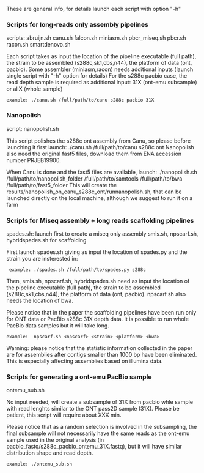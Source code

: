 These are general info, for details launch each script with option "-h"



### Scripts for long-reads only assembly pipelines #

scripts: abruijn.sh  canu.sh  falcon.sh miniasm.sh  pbcr_miseq.sh  pbcr.sh  racon.sh  smartdenovo.sh

Each script takes as input the location of the pipeline executable (full path), 
the strain to be assembled (s288c,sk1,cbs,n44), the platform of data (ont, pacbio).
Some assembler (miniasm,racon) needs additional inputs (launch single script with "-h" option for details)
For the s288c pacbio case, the read depth sample is required as additional input: 31X (ont-emu subsample) or allX (whole sample)

	example: ./canu.sh /full/path/to/canu s288c pacbio 31X


### Nanopolish #

script: nanopolish.sh

This script polishes the s288c ont assembly from Canu, so please before launching it
first launch:
./canu.sh /full/path/to/canu s288c ont
Nanopolish also need the original fast5 files, download them from ENA accession number PRJEB19900.

When Canu is done and the fast5 files are available, launch:
./nanopolish.sh /full/path/to/nanopolish_folder /full/path/to/samtools /full/path/to/bwa /full/path/to/fast5_folder
This will create the results/nanopolish_on_canu_s288c_ont/runnanopolish.sh, 
that can be launched directly on the local machine, although we suggest to run it on a farm



### Scripts for Miseq assembly + long reads scaffolding pipelines #
spades.sh: launch first to create a miseq only assembly
smis.sh, npscarf.sh, hybridspades.sh for scaffolding

First launch spades.sh giving as input the location of spades.py and the strain you are insterested in:
	
	 example: ./spades.sh /full/path/to/spades.py s288c  

Then, smis.sh, npscarf.sh, hybridspades.sh need as input the location of the pipeline executable (full path), 
the strain to be assembled (s288c,sk1,cbs,n44), the platform of data (ont, pacbio).
npscarf.sh also needs the location of bwa. 

Please notice that in the paper the scaffolding pipelines have been run only for ONT data or PacBio s288c 31X depth data.
It is possible to run whole PacBio data samples but it will take long.

	example:  npscarf.sh <npscarf> <strain> <platform> <bwa>

Warning: please notice that the statistic information collected in the paper
	are for assemblies after contigs smaller than 1000 bp have been eliminated.
	This is especially affecting assemblies based on illumina data.


### Scripts for generating a ont-emu PacBio sample #

ontemu_sub.sh

No input needed, will create a subsample of 31X from pacbio whle sample with read lenghts 
  similar to the ONT pass2D sample (31X). 
  Please be patient, this script will require about XXX min.

Please notice that as a random selection is involved in the subsampling, the final
  subsample will not necessarily have the same reads as the 
  ont-emu sample used in the original analysis (in pacbio_fastq/s288c_pacbio_ontemu_31X.fastq),
  but it will have similar distribution shape and read depth.

	example: ./ontemu_sub.sh






